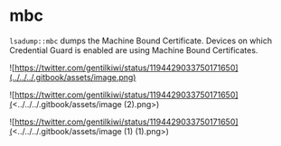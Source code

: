 # mbc

`lsadump::mbc` dumps the Machine Bound Certificate. Devices on which Credential Guard is enabled are using Machine Bound Certificates.

![https://twitter.com/gentilkiwi/status/1194429033750171650](../../../.gitbook/assets/image.png)

![https://twitter.com/gentilkiwi/status/1194429033750171650](<../../../.gitbook/assets/image (2).png>)

![https://twitter.com/gentilkiwi/status/1194429033750171650](<../../../.gitbook/assets/image (1) (1).png>)
